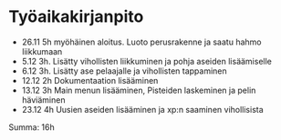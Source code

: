 
# Työaikakirjanpito
- 26.11 5h myöhäinen aloitus. Luoto perusrakenne ja saatu hahmo liikkumaan
- 5.12  3h. Lisätty vihollisten liikkuminen ja pohja aseiden lisäämiselle
- 6.12 3h. Lisätty ase pelaajalle ja vihollisten tappaminen
- 12.12 2h Dokumentaation lisääminen
- 13.12 3h Main menun lisääminen, Pisteiden laskeminen ja pelin häviäminen
- 23.12 4h Uusien aseiden lisääminen ja xp:n saaminen vihollisista


Summa: 16h
